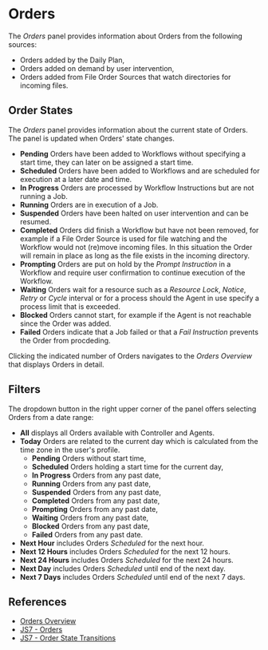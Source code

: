 # Orders

The *Orders* panel provides information about Orders from the following sources:

- Orders added by the Daily Plan,
- Orders added on demand by user intervention,
- Orders added from File Order Sources that watch directories for incoming files.

## Order States

The *Orders* panel provides information about the current state of Orders. The panel is updated when Orders' state changes.

- **Pending** Orders have been added to Workflows without specifying a start time, they can later on be assigned a start time.
- **Scheduled** Orders have been added to Workflows and are scheduled for execution at a later date and time.
- **In Progress** Orders are processed by Workflow Instructions but are not running a Job. 
- **Running** Orders are in execution of a Job. 
- **Suspended** Orders have been halted on user intervention and can be resumed.
- **Completed** Orders did finish a Workflow but have not been removed, for example if a File Order Source is used for file watching and the Workflow would not (re)move incoming files. In this situation the Order will remain in place as long as the file exists in the incoming directory.
- **Prompting** Orders are put on hold by the *Prompt Instruction* in a Workflow and require user confirmation to continue execution of the Workflow.
- **Waiting** Orders wait for a resource such as a *Resource Lock*, *Notice*, *Retry* or *Cycle* interval or for a process should the Agent in use specify a process limit that is exceeded.
- **Blocked** Orders cannot start, for example if the Agent is not reachable since the Order was added.
- **Failed** Orders indicate that a Job failed or that a *Fail Instruction* prevents the Order from procdeding. 

Clicking the indicated number of Orders navigates to the *Orders Overview* that displays Orders in detail.

## Filters

The dropdown button in the right upper corner of the panel offers selecting Orders from a date range:

- **All** displays all Orders available with Controller and Agents.
- **Today** Orders are related to the current day which is calculated from the time zone in the user's profile.
  - **Pending** Orders without start time,
  - **Scheduled** Orders holding a start time for the current day,
  - **In Progress** Orders from any past date,
  - **Running** Orders from any past date,
  - **Suspended** Orders from any past date,
  - **Completed** Orders from any past date,
  - **Prompting** Orders from any past date,
  - **Waiting** Orders from any past date,
  - **Blocked** Orders from any past date,
  - **Failed** Orders from any past date.
- **Next Hour** includes Orders *Scheduled* for the next hour.
- **Next 12 Hours** includes Orders *Scheduled* for the next 12 hours.
- **Next 24 Hours** includes Orders *Scheduled* for the next 24 hours.
- **Next Day** includes Orders *Scheduled* until end of the next day.
- **Next 7 Days** includes Orders *Scheduled* until end of the next 7 days.

## References

- [Orders Overview](/orders-overview)
- [JS7 - Orders](https://kb.sos-berlin.com/display/JS7/JS7+-+Orders)
- [JS7 - Order State Transitions](https://kb.sos-berlin.com/display/JS7/JS7+-+Order+State+Transitions)
